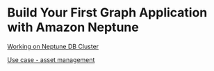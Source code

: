# Build Your First Graph Application with Amazon Neptune

[Working on Neptune DB Cluster](Neptune-Cluster.md)

[Use case - asset management](Neptune-asset-management.md)